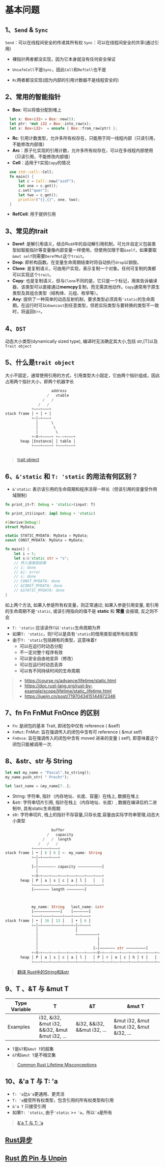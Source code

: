 # 基本问题

## 1、`Send` & `Sync`

`Send`：可以在线程间安全的传递其所有权
`Sync`：可以在线程间安全的共享(通过引用)

* 裸指针两者都没实现，因为它本身就没有任何安全保证

* `UnsafeCell`不是`Sync`，因此`Cell`和`RefCell`也不是
* `Rc`两者都没实现(因为内部的引用计数器不是线程安全的)

## 2、常用的智能指针

* **Box<T>**: 可以将值分配到堆上

```rust
  let x: Box<i32> = Box::new(5);
  let ptr: *mut i32 = Box::into_raw(x);
  let x: Box<i32>  = unsafe { Box::from_raw(ptr) };
```

* **Rc<T>**: 引用计数类型，允许多所有权存在，只能用于同一线程内部（只读引用，不能修改内部值）
* **Arc<T>**：原子化实现的引用计数，允许多所有权存在，可以在多线程内部使用（只读引用，不能修改内部值）
* **Cell<T>**：适用于`T`实现`Copy`的情况

```rust
  use std::cell::Cell;
  fn main() {
      let c = Cell::new("asdf");
      let one = c.get();
      c.set("qwer");
      let two = c.get();
      println!("{},{}", one, two);
  }
```

* **RefCell<T>**: 用于提供引用

## 3、常见的trait

* **Deref**: 是解引用语义，结合Rust中的自动解引用机制，可允许自定义包装类型如智能指针等变量像内部变量一样使用，但使用仅限于取`&self`，如果要取`&mut self`则需要`DerefMut`这个`trait`。
* **Drop**: 即析构函数。在变量生命周期结束时将自动执行`drop`以销毁。
* **Clone**: 是复制语义，可由用户实现，表示复制一个对象。任何可复制的类都可以实现这个`trait`。
* **Copy**: 也是复制语义，但与`Clone`不同的是，它只是一个标记，用来告诉编译器，该类型可以直接通过**memcpy**复制，而无需其他动作。`Copy`通常用于原生类型及其组合类型（结构体、元组、枚举等）。
* **Any**: 提供了一种简单的动态反射机制，要求类型必须具有`'static`的生命周期。在运行时可以`downcast`到任意类型，但若实际类型与要转换的类型不一致时，将返回`Err`。

## 4、`DST`

动态大小类型(dynamically sized type), 编译时无法确定其大小,包括 str,[T]以及`Trait object`

## 5、什么是`trait object`

大小不固定，通常使用引用的方式，引用类型大小固定，它由两个指针组成，因此占用两个指针大小，即两个机器字长

```rust
                     address
                   /   vtable
                 /   /
               /   /
            +–––+–––+
stack frame │ • │ • │
            +–│–+–––+
              │      \
              │       \
              │        \
            +–V–+––––+ +–-–+–––+
       heap │Instance│ │ table │
            +–––+––––+ +–––+–––+
             
```

> [trait object](https://rust-book.junmajinlong.com/ch11/04_trait_object.html)

## 6、`&'static` 和 `T: 'static` 的用法有何区别？

* `&'static`: 表示该引用的生命周期和程序活得一样长（但该引用的变量受作用域限制）

```rust
fn print_it<T: Debug + 'static>(input: T)

fn print_it1(input: impl Debug + 'static)

#[derive(Debug)]
struct MyData;

static STATIC_MYDATA: MyData = MyData;
const CONST_MYDATA: MyData = MyData;

fn main() {
    let i = 5;
    let s:&'static str = "s";
    // 传入值类型结果
    // i: done
    // &i: error
    // s: done
    // CONST_MYDATA: done
    // &CONST_MYDATA: done
    // &STATIC_MYDATA: done
}
```

如上两个方法, 如果入参是所有权变量，则正常通过;
如果入参是引用变量, 若引用的生命周期不是`'static`, 或该引用指向的值不是 **static** 和 **常量** 会报错, 反之则不会

* `T: 'static` 应该读作`T`以`'static`生命周期为界
* 如果`T: 'static`，则`T`可以是具有`'static`的借用类型或所有权类型
* 由于`T: 'static`包括拥有的类型，这意味着`T`
  * 可以在运行时动态分配
  * 不一定对整个程序有效
  * 可以安全自由地变异（修改）
  * 可以在运行时动态丢弃
  * 可以有不同持续时间的生命周期

> * <https://course.rs/advance/lifetime/static.html>
> * <https://doc.rust-lang.org/rust-by-example/scope/lifetime/static_lifetime.html>
> * <https://juejin.cn/post/7197043415144972346>

## 7、fn Fn FnMut FnOnce 的区别

* `Fn`: 是闭包的基本 Trait, 即闭包中仅有 reference ( &self)
* `FnMut`: FnMut: 旨在强调传入的闭包中含有可 reference ( &mut self)
* `FnOnce`: 旨在强调传入的闭包中含有 moved 进来的变量 ( self), 即意味着这个闭包只能被调用一次.

## 8、&str、str 与 String

```rust
let mut my_name = "Pascal".to_string();
my_name.push_str( " Precht");

let last_name = &my_name[7..];
```

* String: 字符串, 指针（内存地址、长度、容量）在栈上, 数据在堆上
* &str: 字符串切片引用, 指针在栈上（内存地址、长度）, 数据在编译后的二进制中, 具有static生命周期
* str: 字符串切片, 栈上的指针不存容量,只存长度,容量由实际字符串管理,动态大小类型

```rust
                     buffer
                   /   capacity
                 /   /  length
               /   /   /
            +–––+–––+–––+
stack frame │ • │ 8 │ 6 │ <- my_name: String
            +–│–+–––+–––+
              │
            [–│–––––––– capacity –––––––––––]
              │
            +–V–+–––+–––+–––+–––+–––+–––+–––+
       heap │ P │ a │ s │ c │ a │ l │   │   │
            +–––+–––+–––+–––+–––+–––+–––+–––+
            [––––––– length ––––––––]



            my_name: String   last_name: &str
            [––––––––––––]    [–––––––]
            +–––+––––+––––+–––+–––+–––+
stack frame │ • │ 16 │ 13 │   │ • │ 6 │
            +–│–+––––+––––+–––+–│–+–––+
              │                 │
              │                 +–––––––––+
              │                           │
              │                           │
              │                         [–│––––––– str –––––––––]
            +–V–+–––+–––+–––+–––+–––+–––+–V–+–––+–––+–––+–––+–––+–––+–––+–––+
       heap │ P │ a │ s │ c │ a │ l │   │ P │ r │ e │ c │ h │ t │   │   │   │
            +–––+–––+–––+–––+–––+–––+–––+–––+–––+–––+–––+–––+–––+–––+–––+–––+
```

> [翻译 Rust中的String和&str](https://zhuanlan.zhihu.com/p/123278299)

## 9、T 、&T 与 &mut T

| Type Variable   | T                                                   | &T                          | &mut T                                  |
|-----------------|-----------------------------------------------------|-----------------------------|-----------------------------------------|
| Examples        | i32, &i32, &mut i32, <br/>&&i32, &mut &mut i32, ... | &i32, &&i32, &&mut i32, ... | &mut i32, &mut &mut i32, &mut &i32, ... |

* `T`是`&T`和`&mut T`的超集
* `&T`和`&mut T`是不相交集

> [Common Rust Lifetime Misconceptions](https://juejin.cn/post/7197043415144972346#heading-4)

## 10、&'a T 与 T: 'a

* `T: 'a`比`&'a`更通用、更灵活
* `T: 'a`接受所有权类型，包含引用的所有权类型和引用
* `&'a T` 只接受引用
* 如果`T: 'static`, 由于`'static` >= `'a`，所以`'a`是所有

> [&'a T 与 T: 'a](https://juejin.cn/post/7197043415144972346#heading-6)

## [Rust异步](https://xie.infoq.cn/article/8ca67f4929c89e0013f83ebc3)

## [Rust 的 Pin 与 Unpin](https://folyd.com/blog/rust-pin-unpin/)
